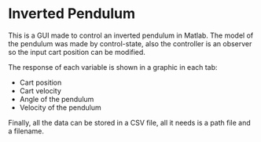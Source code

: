 # Inverted Pendulum

This is a GUI made to control an inverted pendulum in Matlab. The model of the pendulum was made by control-state, also the controller is an observer so the input cart position can be modified.

The response of each variable is shown in a graphic in each tab:
- Cart position
- Cart velocity
- Angle of the pendulum
- Velocity of the pendulum

Finally, all the data can be stored in a CSV file, all it needs is a path file and a filename.

